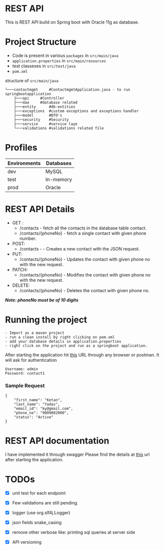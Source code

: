 # REST API

This is REST API build on Spring boot with Oracle 11g as database.

# Project Structure 

- Code is present in various `packages` in `src/main/java`
- `application.properties` in `src/main/resources`
- test classeses in `src/test/java`
- `pom.xml`

structure of `src/main/java`
```
└───contactmgmt		#ContactmgmtApplication.java - to run springbootapplication
    ├───api		#Controller
    ├───dao		#database related
    ├───entity		#db-entities
    ├───exceptions	#custom exceptions and exceptions handler
    ├───model		#DTO's
    ├───security	#Security
    ├───service		#service laye
    └───validations	#validations related file
```
# Profiles

| Environments  | Databases |
| ------------- | ------------- |
| dev  | MySQL |
| test  | In-memory  |
| prod  | Oracle |

# REST API Details
- GET :
    - /contacts             - fetch all the contacts in the database table contact.
    - /contacts/{phoneNo}   - fetch a single contact with given phone number.
- POST:
    - /contacts -           - Creates a new contact with the JSON request.
- PUT:
    - /contacts/{phoneNo}    - Updates the contact with given phone no with the new request.
- PATCH:
    - /contacts/{phoneNo}    - Modifies the contact with given phone no with the new request.
- DELETE:
    - /contacts/{phoneNo}    - Deletes the contact with given phone no.

***Note: phoneNo must be of 10 digits***

# Running the project 
	- Import as a maven project
    - run a clean install by right clicking on pom.xml
    - add your database details in application.properties
    - right click on the project and run as a springboot application.
 
 After starting the application hit [this](http://localhost:3010/v1/contacts/) URL through any browser or postman. 
 It will ask for authentication 

```
Username: admin
Password: contact1
```

### Sample Request

```
{
    "first_name": "Ketan",
    "last_name": "Yadav",
    "email_id": "ky@gmail.com",
    "phone_no": "9009002000",
    "status": "Active"
}
```
 
# REST API documentation

I have implemented it through swagger 
Please find the details at [this](http://localhost:3010/v1/swagger-ui.html) url after starting the application.
 
# TODOs
- [x] unit test for each endpoint
- [x] Few validations are still pending.
- [x] logger (use org.slf4j.Logger)
- [x] json fields snake_casing
- [x] remove other verbose like: printing sql queries at server side
- [x] API versioning
 
